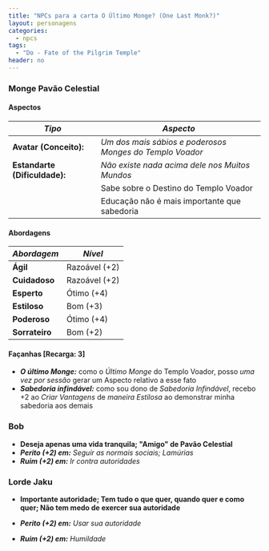 ```yaml
---
title: "NPCs para a carta O Último Monge? (One Last Monk?)"
layout: personagens
categories:
  - npcs
tags:
  - "Do - Fate of the Pilgrim Temple"
header: no        
---
```


### Monge Pavão Celestial

#### Aspectos

| ***Tipo*** | ***Aspecto*** |
|-|-|
| **Avatar (Conceito):** | _Um dos mais sábios e poderosos Monges do Templo Voador_ | 
| **Estandarte (Dificuldade):** | _Não existe nada acima dele nos Muitos Mundos_ |
| | Sabe sobre o Destino do Templo Voador |
| | Educação não é mais importante que sabedoria |

#### Abordagens

| ***Abordagem*** | ***Nível*** |
|-|-|
| **Ágil** | Razoável (+2) |
| **Cuidadoso** | Razoável (+2) |
| **Esperto** | Ótimo (+4) |
| **Estiloso** | Bom (+3) |
| **Poderoso** | Ótimo (+4) |
| **Sorrateiro** | Bom (+2) |

#### Façanhas [Recarga: 3]

+ _**O último Monge:**_ como o _Último Monge_ do Templo Voador, posso _uma vez por sessão_ gerar um Aspecto relativo a esse fato
+ _**Sabedoria infindável:**_ como sou dono de _Sabedoria Infindável_, recebo +2 ao _Criar Vantagens_ de _maneira Estilosa_ ao demonstrar minha sabedoria aos demais

### Bob

+ **Deseja apenas uma vida tranquila; "Amigo" de Pavão Celestial**
+ _**Perito (+2) em:** Seguir as normais sociais; Lamúrias_
+ _**Ruim (+2) em:** Ir contra autoridades_

### Lorde Jaku

+ **Importante autoridade; Tem tudo o que quer, quando quer e como quer; Não tem medo de exercer sua autoridade**

+ _**Perito (+2) em:** Usar sua autoridade_
+ _**Ruim (+2) em:** Humildade_
